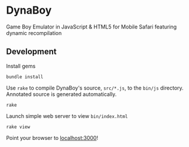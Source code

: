 DynaBoy
=======

Game Boy Emulator in JavaScript &amp; HTML5 for Mobile Safari featuring dynamic recompilation

Development
-----------

Install gems

	bundle install

Use `rake` to compile DynaBoy's source, `src/*.js`, to the `bin/js` directory.  Annotated source is generated automatically.
	
	rake

Launch simple web server to view `bin/index.html`

	rake view

Point your browser to [localhost:3000](http://localhost:3000/)!